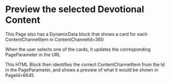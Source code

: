 # Preview the selected Devotional Content
This Page also has a DynamicData block that shows a card for each ContentChannelItem in ContentChannelId=360

When the user selects one of the cards, it updates the corresponding PageParameter in the URL

This HTML Block then identifies the correct ContentChannelItem from the Id in the PageParameter, and shows a preview of what it would be shown in PageId=6645